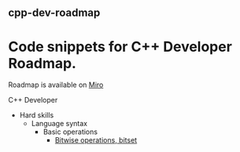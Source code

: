 ## cpp-dev-roadmap
# Code snippets for C++ Developer Roadmap.

Roadmap is available on [Miro](https://miro.com/app/board/o9J_lpap34Q=/)

C++ Developer
- Hard skills
  - Language syntax
    - Basic operations
      - [Bitwise operations, bitset](HardSkills/LanguageSyntax/BasicOperations/BitwiseOperations.cpp)
